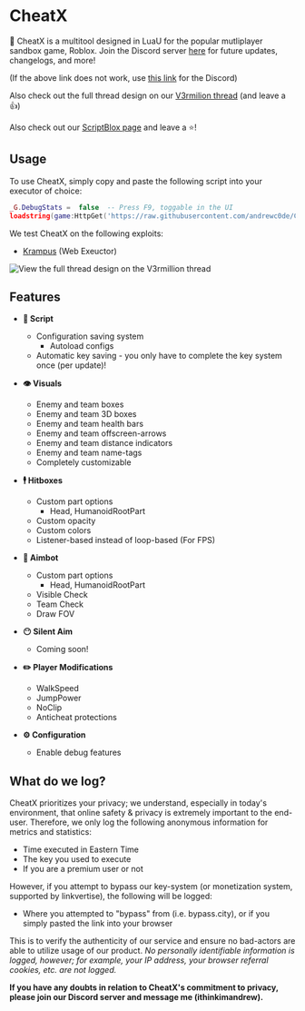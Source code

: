 
# CheatX

🎯 CheatX is a multitool designed in LuaU for the popular mutliplayer sandbox game, Roblox. 
Join the Discord server [here](https://discord.gg/qBJDhNQKsJ) for future updates, changelogs, and more! 

(If the above link does not work, use [this link](https://dsc.gg/ithinkimandrew) for the Discord)

Also check out the full thread design on our [V3rmilion thread](https://v3rm.net/threads/release-%E2%9A%94%EF%B8%8F-cheatx-the-premier-free-roblox-multitool-%F0%9F%8E%AF-universal-aimbot-hitbox-expander-visuals-local-player-silent-aim-soon.6052/) (and leave a 👍)

Also check out our [ScriptBlox page](https://scriptblox.com/script/Universal-Script-The-Premier-Universal-Multitool-12328) and leave a ⭐! 

## Usage
To use CheatX, simply copy and paste the following script into your executor of choice: 

```lua
_G.DebugStats =  false  -- Press F9, toggable in the UI
loadstring(game:HttpGet('https://raw.githubusercontent.com/andrewc0de/CheatX/main/loader/main.lua'))()
```
We test CheatX on the following exploits: 
- [Krampus](https://www.krampus.gg/) (Web Exeuctor) 

![View the full thread design on the V3rmillion thread](https://i.imgur.com/YUNfxEQ.png)

## Features
- **📜 Script** 
	- Configuration saving system
		- Autoload configs 
	- Automatic key saving - you only have to complete the key system once (per update)! 

 - **👁️ Visuals** 
	 - Enemy and team boxes 
	 - Enemy and team 3D boxes 
	 - Enemy and team health bars 
	 - Enemy and team offscreen-arrows 
	 - Enemy and team distance indicators 
	 - Enemy and team name-tags 
	 - Completely customizable 

- **🕴️ Hitboxes**
	- Custom part options 
		- Head, HumanoidRootPart 
	- Custom opacity 
	- Custom colors 
	- Listener-based instead of loop-based (For FPS) 

- **🎯 Aimbot** 
	- Custom part options 
		- Head, HumanoidRootPart
	- Visible Check 
	- Team Check 
	- Draw FOV 

- **😶 Silent Aim** 
	- Coming soon! 

- **✏️ Player Modifications**
	- WalkSpeed
	- JumpPower
	- NoClip
	- Anticheat protections 

- **⚙️ Configuration** 
	- Enable debug features 

## What do we log? 
CheatX prioritizes your privacy; we understand, especially in today's environment, that online safety & privacy is extremely important to the end-user. Therefore, we only log the following anonymous information for metrics and statistics: 

 - Time executed in Eastern Time 
 - The key you used to execute 
 - If you are a premium user or not 

However, if you attempt to bypass our key-system (or monetization system, supported by linkvertise), the following will be logged: 

 - Where you attempted to "bypass" from (i.e. bypass.city), or if you simply pasted the link into your browser 

This is to verify the authenticity of our service and ensure no bad-actors are able to utilize usage of our product. *No personally identifiable information is logged, however; for example, your IP address, your browser referral cookies, etc. are not logged.* 

**If you have any doubts in relation to CheatX's commitment to privacy, please join our Discord server and message me (ithinkimandrew).** 
